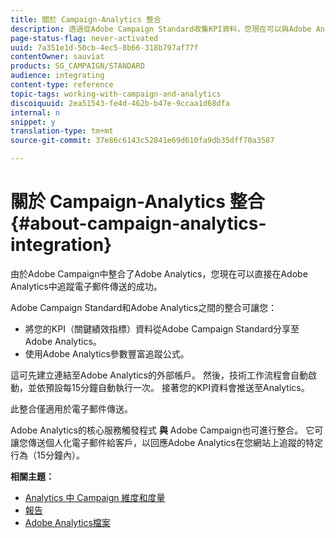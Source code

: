 ```yaml
---
title: 關於 Campaign-Analytics 整合
description: 透過從Adobe Campaign Standard收集KPI資料，您現在可以與Adobe Analytics共用促銷活動資料，以測量來自Adobe Campaign的電子郵件行銷量度。
page-status-flag: never-activated
uuid: 7a351e1d-50cb-4ec5-8b66-318b797af77f
contentOwner: sauviat
products: SG_CAMPAIGN/STANDARD
audience: integrating
content-type: reference
topic-tags: working-with-campaign-and-analytics
discoiquuid: 2ea51543-fe4d-462b-b47e-9ccaa1d68dfa
internal: n
snippet: y
translation-type: tm+mt
source-git-commit: 37e86c6143c52841e69d610fa9db35dff70a3587

---
```



# 關於 Campaign-Analytics 整合{#about-campaign-analytics-integration}

由於Adobe Campaign中整合了Adobe Analytics，您現在可以直接在Adobe Analytics中追蹤電子郵件傳送的成功。

Adobe Campaign Standard和Adobe Analytics之間的整合可讓您：

* 將您的KPI（關鍵績效指標）資料從Adobe Campaign Standard分享至Adobe Analytics。
* 使用Adobe Analytics參數豐富追蹤公式。

這可先建立連結至Adobe Analytics的外部帳戶。 然後，技術工作流程會自動啟動，並依預設每15分鐘自動執行一次。 接著您的KPI資料會推送至Analytics。

此整合僅適用於電子郵件傳送。

Adobe Analytics的核心服務觸發程式 **與** Adobe Campaign也可進行整合。 它可讓您傳送個人化電子郵件給客戶，以回應Adobe Analytics在您網站上追蹤的特定行為（15分鐘內）。

**相關主題：**

* [Analytics 中 Campaign 維度和度量](../../integrating/using/campaign-dimensions-and-metrics-in-analytics.md)
* [報告](../../reporting/using/about-dynamic-reports.md)
* [Adobe Analytics檔案](https://marketing.adobe.com/resources/help/en_US/reference/adobe-campaign.html)

